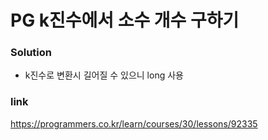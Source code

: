 # PG k진수에서 소수 개수 구하기

### Solution
* k진수로 변환시 길어질 수 있으니 long 사용

### link
https://programmers.co.kr/learn/courses/30/lessons/92335
